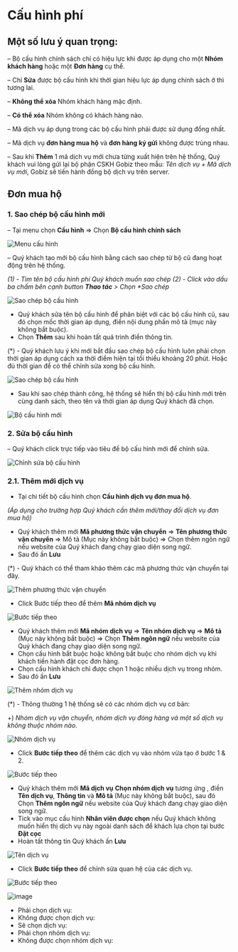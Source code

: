 # Cấu hình phí

## Một số lưu ý quan trọng:

– Bộ cấu hình chính sách chỉ có hiệu lực khi được áp dụng cho một **Nhóm khách hàng** hoặc một **Đơn hàng** cụ thể.

– Chỉ **Sửa** được bộ cấu hình khi thời gian hiệu lực áp dụng chính sách ở thì tương lai.

– **Không thể xóa** Nhóm khách hàng mặc định.

– **Có thể xóa** Nhóm không có khách hàng nào.

– Mã dịch vụ áp dụng trong các bộ cấu hình phải được sử dụng đồng nhất.

– Mã dịch vụ **đơn hàng mua hộ** và **đơn hàng ký gửi** không được trùng nhau.

– Sau khi **Thêm** 1 mã dịch vụ mới chưa từng xuất hiện trên hệ thống, Quý khách vui lòng gửi lại bộ phận CSKH Gobiz theo mẫu: _Tên dịch vụ + Mã dịch vụ mới_, Gobiz sẽ tiến hành đồng bộ dịch vụ trên server.

## Đơn mua hộ

### 1. Sao chép bộ cấu hình mới

– Tại menu chọn **Cấu hình** =&gt; Chọn **Bộ cấu hình chính sách**

![Menu c&#x1EA5;u h&#xEC;nh](https://user-images.githubusercontent.com/73226975/133953967-50499e47-5ffe-4a1c-b87e-2fc1f1ffb35e.png)

– Quý khách tạo mới bộ cấu hình bằng cách sao chép từ bộ cũ đang hoạt động trên hệ thống.

_\(1\) - Tìm tên bộ cấu hình phí Quý khách muốn sao chép_ _\(2\) - Click vào dấu ba chấm bên cạnh button **Thao tác** &gt; Chọn \*Sao chép_

![Sao ch&#xE9;p b&#x1ED9; c&#x1EA5;u h&#xEC;nh](https://user-images.githubusercontent.com/73226975/133954217-d4480199-e71b-473d-a7dd-d1da925955bd.png)

* Quý khách sửa tên bộ cấu hình để phân biệt với các bộ cấu hình cũ, sau đó chọn mốc thời gian áp dụng, điền nội dung phần mô tả \(mục này không bắt buộc\). 
* Chọn **Thêm** sau khi hoàn tất quá trình điền thông tin.

\(\*\) - Quý khách lưu ý khi mới bắt đầu sao chép bộ cấu hình luôn phải chọn thời gian áp dụng cách xa thời điểm hiện tại tối thiểu khoảng 20 phút. Hoặc đủ thời gian để có thể chỉnh sửa xong bộ cấu hình.

![Sao ch&#xE9;p b&#x1ED9; c&#x1EA5;u h&#xEC;nh](https://user-images.githubusercontent.com/73226975/133955691-091f1173-ad8b-4b3e-a4e2-6bb879512034.png)

* Sau khi sao chép thành công, hệ thống sẽ hiển thị bộ cấu hình mới trên cùng danh sách, theo tên và thời gian áp dụng Quý khách đã chọn.

![B&#x1ED9; c&#x1EA5;u h&#xEC;nh m&#x1EDB;i](https://user-images.githubusercontent.com/73226975/133956428-4b29298e-0c0b-463d-9f5d-3876fe2f750d.png)

### 2. Sửa bộ cấu hình

– Quý khách click trực tiếp vào tiêu đề bộ cấu hình mới để chỉnh sửa.

![Ch&#x1EC9;nh s&#x1EED;a b&#x1ED9; c&#x1EA5;u h&#xEC;nh](https://user-images.githubusercontent.com/73226975/133957097-c18647dc-7499-4c57-bc99-c938611d025e.png)

### 2.1. Thêm mới dịch vụ

* Tại chi tiết bộ cấu hình chọn **Cấu hình dịch vụ đơn mua hộ**.

_\(Áp dụng cho trường hợp Quý khách cần thêm mới/thay đổi dịch vụ đơn mua hộ\)_

* Quý khách thêm mới **Mã phương thức vận chuyển** =&gt; **Tên phương thức vận chuyển** =&gt; Mô tả \(Mục này không bắt buộc\) =&gt; Chọn thêm ngôn ngữ nếu website của Quý khách đang chạy giao diện song ngữ.
* Sau đó ấn **Lưu**

\(\*\) - Quý khách có thể tham khảo thêm các mã phương thức vận chuyển tại đây.

![Th&#xEA;m ph&#x1B0;&#x1A1;ng th&#x1EE9;c v&#x1EAD;n chuy&#x1EC3;n](https://user-images.githubusercontent.com/73226975/133957499-a3de7321-da16-422a-8b67-e959a23d876c.png)

* Click Bước tiếp theo để thêm **Mã nhóm dịch vụ**

![B&#x1B0;&#x1EDB;c ti&#x1EBF;p theo](https://user-images.githubusercontent.com/73226975/133957674-7b43e103-4a20-4d18-bc17-02134e30073c.png)

* Quý khách thêm mới **Mã nhóm dịch vụ** =&gt; **Tên nhóm dịch vụ** =&gt; **Mô tả** \(Mục này không bắt buộc\) =&gt; Chọn **Thêm ngôn ngữ** nếu website của Quý khách đang chạy giao diện song ngữ.
* Chọn cấu hình bắt buộc hoặc không bắt buộc cho nhóm dịch vụ khi khách tiến hành đặt cọc đơn hàng.
* Chọn cấu hình khách chỉ được chọn 1 hoặc nhiều dịch vụ trong nhóm.
* Sau đó ấn **Lưu**

![Th&#xEA;m nh&#xF3;m d&#x1ECB;ch v&#x1EE5;](https://user-images.githubusercontent.com/73226975/133957762-d5a58af4-eee8-4095-a60c-e079ee45a4a1.png)

\(\*\) - Thông thường 1 hệ thống sẽ có các nhóm dịch vụ cơ bản:

+\) _Nhóm dịch vụ vận chuyển, nhóm dịch vụ đóng hàng và một số dịch vụ không thuộc nhóm nào_.

![Nh&#xF3;m d&#x1ECB;ch v&#x1EE5;](https://user-images.githubusercontent.com/73226975/133957888-bb07c5ae-ca2a-4438-bd0d-e63bb2d42cf6.png)

* Click **Bước tiếp theo** để thêm các dịch vụ vào nhóm vừa tạo ở bước 1 & 2.

![B&#x1B0;&#x1EDB;c ti&#x1EBF;p theo](https://user-images.githubusercontent.com/73226975/133958704-d2da2e43-efde-423b-abfa-4caffdb4b9e5.png)

* Quý khách thêm mới **Mã dịch vụ** 
**Chọn nhóm dịch vụ** tương ứng , điền **Tên dịch vụ**,  **Thông tin** và **Mô tả** \(Mục này không bắt buộc\), sau đó Chọn **Thêm ngôn ngữ** nếu website của Quý khách đang chạy giao diện song ngữ.
* Tick vào mục cấu hình **Nhân viên được chọn** nếu Quý khách không muốn hiển thị dịch vụ này ngoài danh sách để khách lựa chọn tại bước **Đặt cọc**
* Hoàn tất thông tin Quý khách ấn **Lưu**

![Tên dịch vụ](https://user-images.githubusercontent.com/73226975/134134287-4c8a117c-6506-4753-b6f9-f096b4c29235.png)

* Click **Bước tiếp theo** để chỉnh sửa quan hệ của các dịch vụ.

![B&#x1B0;&#x1EDB;c ti&#x1EBF;p theo](https://user-images.githubusercontent.com/73226975/134137710-052ada47-131c-4240-bd60-0b36e51999b6.png)

![image](https://user-images.githubusercontent.com/73226975/134200087-96986cb4-df22-4aaf-a04a-4a557bb6a6df.png)

* Phải chọn dịch vụ:
* Không được chọn dịch vụ:
* Sẽ chọn dịch vụ:
* Phải chọn nhóm dịch vụ:
* Không được chọn nhóm dịch vụ:

